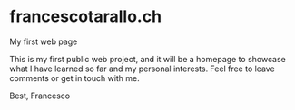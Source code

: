 # francescotarallo.ch
My first web page

This is my first public web project, and it will be a homepage to showcase what I have learned so far and my personal interests.
Feel free to leave comments or get in touch with me.

Best, Francesco
